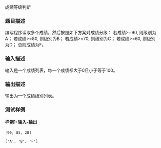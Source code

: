 成绩等级判断

### 题目描述

编写程序读取多个成绩，然后按照如下方案对成绩分级：
若成绩>=90, 则级别为A；
若成绩>=80, 则级别为B；
若成绩>=70, 则级别为C；
若成绩>=60, 则级别为D；
否则成绩为F。

### 输入描述

输入是一个成绩列表，每一个成绩都大于0且小于等于100。

### 输出描述

输出为一个成绩级别列表。

### 测试样例

#### 样例1: 输入-输出

```
[90, 85, 20]
```

```
['A', 'B', 'F']
```

